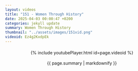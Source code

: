 ```yaml
---
layout: videos
title: "151 - Women Through History"
date: 2025-04-03 00:00:47 +0200
categories: jekyll update
summary: Women Through History
thumbnail: "../assets/images/151vid.png"
videoid: Ez4g2KxdpEk
---
```


<div style="text-align: center; margin-top: 20px;">
  {% include youtubePlayer.html id=page.videoid %}
  <p style="margin-top: 15px; font-size: 1.2em; color: #333;">
    <p>{{ page.summary | markdownify }}</p>
  </p>
</div>
